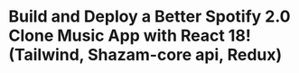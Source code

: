 # Build and Deploy a Better Spotify 2.0 Clone Music App with React 18! (Tailwind, Shazam-core api, Redux)
